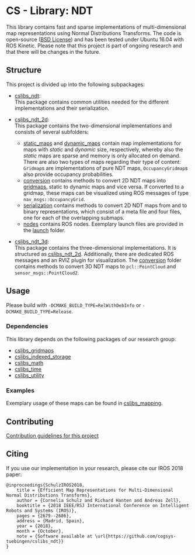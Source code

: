 # CS - Library: NDT
This library contains fast and sparse implementations of multi-dimensional map representations using Normal Distributions Transforms. The code is open-source ([BSD License](LICENSE)) and has been tested under Ubuntu 16.04 with ROS Kinetic. Please note that this project is part of ongoing research and that there will be changes in the future.

## Structure
This project is divided up into the following subpackages:

* [cslibs\_ndt](cslibs_ndt/):<br>
    This package contains common utilities needed for the different implementations and their serialization.

* [cslibs\_ndt\_2d](cslibs_ndt_2d/):<br>
    This package contains the two-dimensional implementations and consists of several subfolders:<br>
    * [static\_maps](cslibs_ndt_2d/include/cslibs_ndt_2d/static_maps/) and [dynamic\_maps](cslibs_ndt_2d/include/cslibs_ndt_2d/dynamic_maps/) contain map implementations for maps with *static* and *dynamic* size, respectively, whereby also the *static* maps are sparse and memory is only allocated on demand. There are also two types of maps regarding their type of content: ``Gridmap``s are implementations of pure NDT maps, ``OccupancyGridmap``s also provide occupancy probabilities.
    * [conversion](cslibs_ndt_2d/include/cslibs_ndt_2d/conversion/) contains methods to convert 2D NDT maps into [gridmaps](https://github.com/cogsys-tuebingen/cslibs_gridmaps), static to dynamic maps and vice versa. If converted to a gridmap, these maps can be visualized using ROS messages of type ``nav_msgs::OccupancyGrid``.
    * [serialization](cslibs_ndt_2d/include/cslibs_ndt_2d/serialization/) contains methods to convert 2D NDT maps from and to binary representations, which consist of a meta file and four files, one for each of the overlapping submaps.
    * [nodes](cslibs_ndt_2d/src/nodes/) contains ROS nodes. Exemplary launch files are provided in the [launch](cslibs_ndt_2d/launch/) folder.

* [cslibs\_ndt\_3d](cslibs_ndt_3d/):<br>
    This package contains the three-dimensional implementations. It is structured as [cslibs\_ndt\_2d](cslibs_ndt_2d/). Additionally, there are dedicated ROS messages and an RVIZ plugin for visualization. The [conversion](cslibs_ndt_3d/include/cslibs_ndt_3d/conversion/) folder contains methods to convert 3D NDT maps to ``pcl::PointCloud`` and ``sensor_msgs::PointCloud2``.

## Usage

Please build with `-DCMAKE_BUILD_TYPE=RelWithDebInfo` or `-DCMAKE_BUILD_TYPE=Release`.

### Dependencies
This library depends on the following packages of our research group:

* [cslibs\_gridmaps](https://github.com/cogsys-tuebingen/cslibs_gridmaps)
* [cslibs\_indexed\_storage](https://github.com/cogsys-tuebingen/cslibs_indexed_storage)
* [cslibs\_math](https://github.com/cogsys-tuebingen/cslibs_math)
* [cslibs\_time](https://github.com/cogsys-tuebingen/cslibs_time)
* [cslibs\_utility](https://github.com/cogsys-tuebingen/cslibs_utility)

### Examples
Exemplary usage of these maps can be found in [cslibs\_mapping](https://github.com/cogsys-tuebingen/cslibs_mapping/tree/master/src/mapper).

## Contributing
[Contribution guidelines for this project](CONTRIBUTING.md)

## Citing
If you use our implementation in your research, please cite our IROS 2018 paper:
```
@inproceedings{SchulzIROS2018,
    title = {Efficient Map Representations for Multi-Dimensional Normal Distributions Transforms},
    author = {Cornelia Schulz and Richard Hanten and Andreas Zell},
    booktitle = {2018 IEEE/RSJ International Conference on Intelligent Robots and Systems (IROS)},
    pages = {2679--2686},
    address = {Madrid, Spain},
    year = {2018},
    month = {October},
    note = {Software available at \url{https://github.com/cogsys-tuebingen/cslibs_ndt}}
}
```
